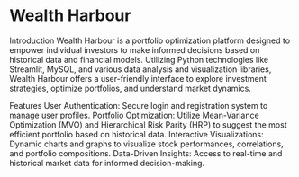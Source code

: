 # Wealth Harbour
Introduction
Wealth Harbour is a portfolio optimization platform designed to empower individual investors to make informed decisions based on historical data and financial models. Utilizing Python technologies like Streamlit, MySQL, and various data analysis and visualization libraries, Wealth Harbour offers a user-friendly interface to explore investment strategies, optimize portfolios, and understand market dynamics.

Features
User Authentication: Secure login and registration system to manage user profiles.
Portfolio Optimization: Utilize Mean-Variance Optimization (MVO) and Hierarchical Risk Parity (HRP) to suggest the most efficient portfolio based on historical data.
Interactive Visualizations: Dynamic charts and graphs to visualize stock performances, correlations, and portfolio compositions.
Data-Driven Insights: Access to real-time and historical market data for informed decision-making.
